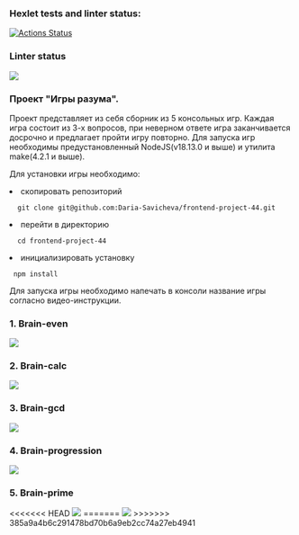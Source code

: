 ### Hexlet tests and linter status:
[![Actions Status](https://github.com/daria-savicheva/frontend-project-44/workflows/hexlet-check/badge.svg)](https://github.com/daria-savicheva/frontend-project-44/actions)

### Linter status
<a href="https://codeclimate.com/github/Daria-Savicheva/frontend-project-44/maintainability"><img src="https://api.codeclimate.com/v1/badges/baeca1e2466c0bbc9efa/maintainability" /></a>

<h3>Проект "Игры разума".</h3>
  Проект представляет из себя сборник из 5 консольных игр. Каждая игра состоит из 3-х вопросов, при неверном ответе игра заканчивается досрочно и предлагает пройти игру повторно.
  Для запуска игр необходимы предустановленный NodeJS(v18.13.0 и выше) и утилита make(4.2.1 и выше). 

Для установки игры необходимо:

<li>cкопировать репозиторий</li>

      git clone git@github.com:Daria-Savicheva/frontend-project-44.git
     
<li>перейти в директорию</li> 

      cd frontend-project-44
     
<li>инициализировать установку</li>

     npm install
    
Для запуска игры необходимо напечать в консоли название игры согласно видео-инструкции.

<h3>1. Brain-even</h3>
<a href="https://asciinema.org/a/558332" target="_blank"><img src="https://asciinema.org/a/558332.svg" /></a>

<h3>2. Brain-calc</h3>
<a href="https://asciinema.org/a/558516" target="_blank"><img src="https://asciinema.org/a/558516.svg" /></a>

<h3>3. Brain-gcd</h3>
<a href="https://asciinema.org/a/558536" target="_blank"><img src="https://asciinema.org/a/558536.svg" /></a>

<h3>4. Brain-progression</h3>
<a href="https://asciinema.org/a/558603" target="_blank"><img src="https://asciinema.org/a/558603.svg" /></a>

<h3>5. Brain-prime</h3>
<<<<<<< HEAD
<a href="https://asciinema.org/a/558641" target="_blank"><img src="https://asciinema.org/a/558641.svg" /></a>
=======
<a href="https://asciinema.org/a/558641" target="_blank"><img src="https://asciinema.org/a/558641.svg" /></a>
>>>>>>> 385a9a4b6c291478bd70b6a9eb2cc74a27eb4941
